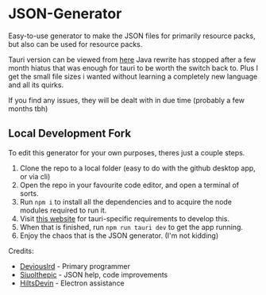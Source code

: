 # JSON-Generator
Easy-to-use generator to make the JSON files for primarily resource packs, but also can be used for resource packs.

Tauri version can be viewed from [here](https://github.com/Deviouslrd/json-generator/tree/tauri)
Java rewrite has stopped after a few month hiatus that was enough for tauri to be worth the switch back to. Plus I get the small file sizes i wanted without learning a completely new language and all its quirks.

If you find any issues, they will be dealt with in due time (probably a few months tbh)

## Local Development Fork

To edit this generator for your own purposes, theres just a couple steps.
1. Clone the repo to a local folder (easy to do with the github desktop app, or via cli)
2. Open the repo in your favourite code editor, and open a terminal of sorts.
3. Run `npm i` to install all the dependencies and to acquire the node modules required to run it.
4. Visit [this website](https://tauri.studio/en/docs/getting-started/intro) for tauri-specific requirements to develop this.
5. When that is finished, run `npm run tauri dev` to get the app running.
6. Enjoy the chaos that is the JSON generator. (I'm not kidding)

Credits: 
- [Deviouslrd](https://github.com/Deviouslrd) - Primary programmer
- [Siuolthepic](https://github.com/Siuolthepic) - JSON help, code improvements
- [HiItsDevin](https://github.com/HiItsDevin) - Electron assistance
